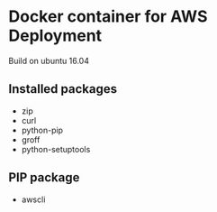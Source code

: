 # Docker container for AWS Deployment

Build on ubuntu 16.04


## Installed packages 

* zip
* curl
* python-pip
* groff
* python-setuptools

## PIP package 

* awscli